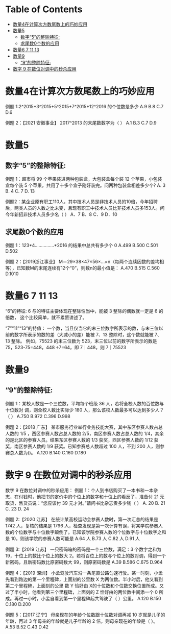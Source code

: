 # Table of Contents

* [数量4在计算次方数尾数上的巧妙应用](#数量4在计算次方数尾数上的巧妙应用)
* [数量5](#数量5)
  * [数字“5”的整除特征:](#数字5的整除特征)
  * [求尾数0个数的应用](#求尾数0个数的应用)
* [数量6 7 11 13](#数量6-7-11-13)
* [数量9](#数量9)
  * [“9”的整除特征:](#9的整除特征)
* [数字 9 在数位对调中的秒杀应用](#数字-9-在数位对调中的秒杀应用)




# 数量4在计算次方数尾数上的巧妙应用

例题 1:2^2015+3^2015+5^2015+7^2015+12^2016 的个位数是多少 A.9 B.8 C.7 D.6


例题 2：【2021 安徽事业】 2017^2013 的末尾数数字为（ ） A.1 B.3 C.7 D.9



# 数量5

## 数字“5”的整除特征:

例题 1：超市将 99 个苹果装进两种包装盒，大包装盒每个装 12 个苹果，小包装盒每个装 5 个苹果，共用了十多个盒子刚好装完。问两种包装盒相差多少个? A. 3 B. 4 C. 7 D. 13


 例题2：某企业原有职工110人，其中技术人员是非技术人员的10倍，今年招聘后，两类人员的人数之比未变，且现有职工中技术人员比非技术人员多153人。问今年新招非技术人员多少名（  ） A．7               B．8                   C．9                    D．10



## 求尾数0个数的应用

例题 1：1*2*3*4……………*2016 的结果中总共有多少个 0 A.499 B.500 C.501 D.502

例题 2：【2019浙江事业】 M＝29×38×47×56×…×n（每两个连续因数的差均相等），已知数M的末尾连续有12个“0”，则数n的最小值是： A.470 B.515 C.560 D.1010



# 数量6 7 11 13

“6”的特征: 6 与的特征主要体现在整除性当中，能被 3 整除的偶数就一定是 6 的倍数， 这个比较简单，就不累赘讲述了。



 “7”“11”“13”的特值： 一个数，当且仅当它的末三位数字所表示的数，与末三位以前的数字所表示的数的差（大减小的差）能被 7、13 整除时，这个数就能被 7、13 整除。 例如，75523 的末三位数为 523，末三位以前的数字所表示的数是 75，523-75=448，448 ÷7=64，即 7｜448，则 7｜75523



# 数量9

## “9”的整除特征:

例题 1：某校人数是一个三位数，平均每个班级 36 人，若将全校人数的百位数与十位数对 调，则全校人数比实际少 180 人，那么该校人数最多可以达到多少人？（ ） A.750 B.972 C.396 D.998

例题 2：【2018 广东】 某市服务行业举行业务技能大赛，其中东区参赛人数占总人数的 1/5 ，西区参赛人数占总人数的 2/5，南区参赛人数占总人数的 1/4，其余的是北区的参赛人员。结果东区参赛人数的 1/3 获奖，西区参赛人数的 1/12 获奖，南区参赛人数的 1/9 获奖。已知参赛总人数超过 100 人，不到 200 人，则参赛总人数为()。 A.120 B.140 C.160 D.180



# 数字 9 在数位对调中的秒杀应用

数字 9 在数位对调中的秒杀应用： 例题 1：个人到书店购买了一本书和一本杂志，在付钱时，他把书的定价中的个位上的数字和十位上的看反了，准备付 21 元取货，售货员说：“您应该付 39 元才对。”请问书比杂志贵多少钱（ ） A. 20 B. 21 C. 23 D. 24


例题 2:【2020 江苏】 在统计某高校运动会参赛人数时，第一次汇总的结果是 1742 人，复核的结果是 1796 人，检查发现是第一次计算有误，将某学院参赛人数的个位数字与十位数字颠倒了。已知该学院参赛人数的个位数字与十位数字之和是 10，则该学院的参赛人数可能是 A.64 人 B.73 人 C.82 人 D.91 人


例题 3:【2019 江苏】 一只密码箱的密码是一个三位数，满足：3 个数字之和为 19，十位上的数比个位上的数大 2。若将百位上的数与个位上的数对调，得到一个新密码，且新密码数比原密码数大 99，则原密码数是 A.39 B.586 C.675 D.964



例题 4：【2019 深圳】 小孟驾驶汽车沿一条笔直公路匀速行驶。某一时刻，小孟先看到路边的第一个里程碑，上面刻的公里数 X 为两位数。半小时后，他又看到第二个里程碑，上面刻的公里 数 Y 恰好由 X的十位数和个位数交换位置所成。又过了半小时，他看到第三个里程碑，上面刻的 Z 恰好由的两位数中间添一个 0 所成。再过一小时，小孟自看到第一个里程碑起共驾驶了（ ）公里。 A.120 B.150 C.180 D.200


例题 5：【2017 辽宁】 母亲现在的年龄个位数跟十位数对调再减 10 岁就是儿子的年龄，再过 3 年母亲的年龄就是儿子年龄的 2 倍，则母亲现在的年龄是（ ）。 A.53 B.52 C.43 D.42
